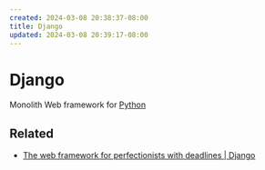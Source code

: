 ```yaml
---
created: 2024-03-08 20:38:37-08:00
title: Django
updated: 2024-03-08 20:39:17-08:00
---
```


# Django

Monolith Web framework for [Python](Python.md)

## Related

* [The web framework for perfectionists with deadlines | Django](https://www.djangoproject.com)